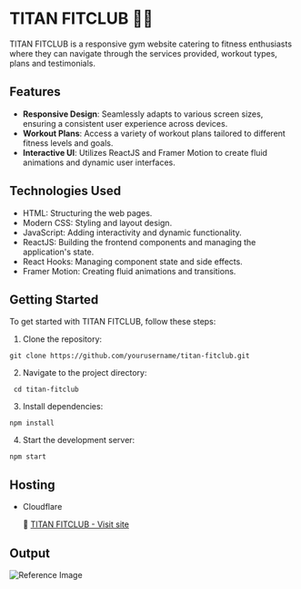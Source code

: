 # TITAN FITCLUB 🤸‍♂️

TITAN FITCLUB is a responsive gym website catering to fitness enthusiasts where they can navigate through the services provided, workout types, plans and testimonials.

## Features

- **Responsive Design**: Seamlessly adapts to various screen sizes, ensuring a consistent user experience across devices.
- **Workout Plans**: Access a variety of workout plans tailored to different fitness levels and goals.
- **Interactive UI**: Utilizes ReactJS and Framer Motion to create fluid animations and dynamic user interfaces.

## Technologies Used

- HTML: Structuring the web pages.
- Modern CSS: Styling and layout design.
- JavaScript: Adding interactivity and dynamic functionality.
- ReactJS: Building the frontend components and managing the application's state.
- React Hooks: Managing component state and side effects.
- Framer Motion: Creating fluid animations and transitions.

## Getting Started

To get started with TITAN FITCLUB, follow these steps:

1. Clone the repository: 
```
git clone https://github.com/yourusername/titan-fitclub.git
```

2. Navigate to the project directory:
```
 cd titan-fitclub
 ```

3. Install dependencies: 
```
npm install
```

4. Start the development server: 
```
npm start
```

## Hosting

- Cloudflare

  🔗  [TITAN FITCLUB - Visit site](https://90a0ae74.titanfitclub.pages.dev/)

## Output
![Reference Image](src/assets/1.png)

